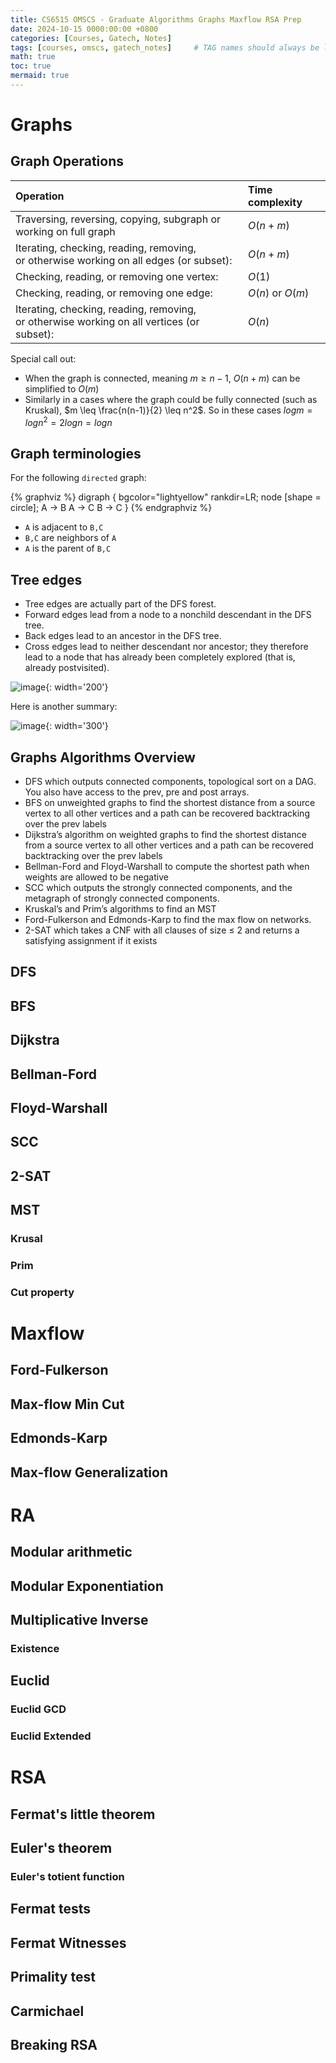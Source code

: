 ```yaml
---
title: CS6515 OMSCS - Graduate Algorithms Graphs Maxflow RSA Prep
date: 2024-10-15 0000:00:00 +0800
categories: [Courses, Gatech, Notes]
tags: [courses, omscs, gatech_notes]     # TAG names should always be lowercase
math: true
toc: true
mermaid: true
---
```


# Graphs 

## Graph Operations

| Operation                                                                                      | Time complexity  |
| :--------------------------------------------------------------------------------------------- | :--------------- |
| Traversing, reversing, copying, subgraph or working on full graph                              | $O(n+m)$         |
| Iterating, checking, reading, removing, <br> or otherwise working on all edges (or subset):         | $O(n+m)$         |
| Checking, reading, or removing one vertex:                                                     | $O(1)$           |
| Checking, reading, or removing one edge:                                                       | $O(n)$ or $O(m)$ |
| Iterating, checking, reading, removing, <br> or otherwise working on all vertices (or subset): | $O(n)$           |

Special call out:

* When the graph is connected, meaning $m \geq n-1$, $O(n+m)$ can be simplified to $O(m)$
* Similarly in a cases where the graph could be fully connected (such as Kruskal), $m \leq \frac{n(n-1)}{2} \leq n^2$. So in these cases $log m = log n^2 = 2 log n = log n$

## Graph terminologies

For the following `directed` graph:

{% graphviz %}
digraph { 
    bgcolor="lightyellow"
    rankdir=LR;
    node [shape = circle];
    A -> B
    A -> C
    B -> C
}
{% endgraphviz %}

* `A` is adjacent to `B,C`
* `B,C` are neighbors of `A`
* `A` is the parent of `B,C`

## Tree edges

* Tree edges are actually part of the DFS forest.
* Forward edges lead from a node to a nonchild descendant in the DFS tree.
* Back edges lead to an ancestor in the DFS tree.
* Cross edges lead to neither descendant nor ancestor; they therefore lead to a node that has already been completely explored (that is, already postvisited).

![image](../../../assets/posts/gatech/ga/exam2_dfs_edge_type.png){: width='200'}

Here is another summary:

![image](../../../assets/posts/gatech/ga/exam2_dfs_edge_summary.png){: width='300'}

## Graphs Algorithms Overview

* DFS which outputs connected components, topological sort on a DAG. You also have access to the prev, pre and post arrays.
* BFS on unweighted graphs to find the shortest distance from a source vertex to all other vertices and a path can be recovered backtracking over the prev labels
* Dijkstra’s algorithm on weighted graphs to find the shortest distance from a source vertex to all other vertices and a path can be recovered backtracking over the prev labels
* Bellman-Ford and Floyd-Warshall to compute the shortest path when weights are allowed to be negative
* SCC which outputs the strongly connected components, and the metagraph of strongly connected components.
* Kruskal’s and Prim’s algorithms to find an MST
* Ford-Fulkerson and Edmonds-Karp to find the max flow on networks.
* 2-SAT which takes a CNF with all clauses of size $\leq$ 2 and returns a satisfying assignment if it exists

## DFS

## BFS

## Dijkstra 

## Bellman-Ford 

## Floyd-Warshall

## SCC 

## 2-SAT

## MST

### Krusal

### Prim

### Cut property 

# Maxflow

## Ford-Fulkerson 

## Max-flow Min Cut

## Edmonds-Karp

## Max-flow Generalization

# RA

## Modular arithmetic

## Modular Exponentiation

## Multiplicative Inverse

### Existence 

## Euclid 

### Euclid GCD 

### Euclid Extended 

# RSA 

## Fermat's little theorem

## Euler's theorem

### Euler's totient function 

## Fermat tests 

## Fermat Witnesses

## Primality test

## Carmichael

## Breaking RSA


<!-- {% include embed/youtube.html id='10oQMHadGos' %} -->